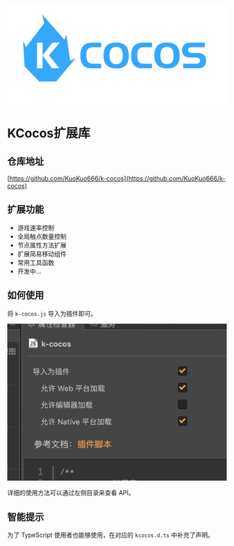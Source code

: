 ![](./res/kcocos.jpg)
# KCocos扩展库

## 仓库地址
[https://github.com/KuoKuo666/k-cocos](https://github.com/KuoKuo666/k-cocos)

## 扩展功能
- 游戏速率控制
- 全局触点数量控制
- 节点属性方法扩展
- 扩展简易移动组件
- 常用工具函数
- 开发中...

## 如何使用
将 `k-cocos.js` 导入为插件即可。

![](./res/howuse.png)

详细的使用方法可以通过左侧目录来查看 API。

## 智能提示
为了 TypeScript 使用者也能够使用，在对应的 `kcocos.d.ts` 中补充了声明。
